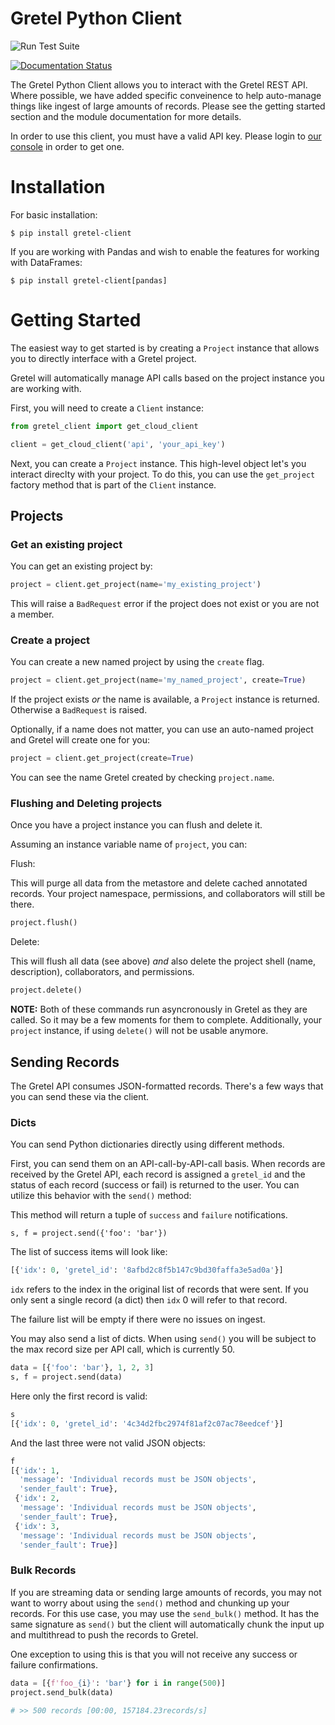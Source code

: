 # Gretel Python Client

![Run Test Suite](https://github.com/gretelai/gretel-python-client/workflows/Run%20Test%20Suite/badge.svg)

[![Documentation Status](https://readthedocs.org/projects/gretel-client/badge/?version=latest)](https://gretel-client.readthedocs.io/en/stable/?badge=stable)

The Gretel Python Client allows you to interact with the Gretel REST API.  Where possible, we have added specific conveinence to help auto-manage things like ingest of large amounts of records. Please see the getting started section and the module documentation for more details.

In order to use this client, you must have a valid API key. Please login to [our console](https://console.gretel.cloud) in order to get one.

# Installation

For basic installation:

```
$ pip install gretel-client
```

If you are working with Pandas and wish to enable the features for working with DataFrames:

```
$ pip install gretel-client[pandas]
```

# Getting Started

The easiest way to get started is by creating a `Project` instance that allows you to directly interface with a Gretel project.

Gretel will automatically manage API calls based on the project instance you are working with.

First, you will need to create a `Client` instance:

```python
from gretel_client import get_cloud_client

client = get_cloud_client('api', 'your_api_key')
```

Next, you can create a `Project` instance. This high-level object let's you interact direclty
with your project. To do this, you can use the `get_project` factory method that is part of the `Client` instance.

## Projects

### Get an existing project

You can get an existing project by:

```python
project = client.get_project(name='my_existing_project')
```

This will raise a `BadRequest` error if the project does not exist or you are not a member.

### Create a project

You can create a new named project by using the `create` flag.

```python
project = client.get_project(name='my_named_project', create=True)
```

If the project exists _or_ the name is available, a `Project` instance is returned. Otherwise
a `BadRequest` is raised.

Optionally, if a name does not matter, you can use an auto-named project and Gretel will
create one for you:

```python
project = client.get_project(create=True)
```

You can see the name Gretel created by checking `project.name`.

### Flushing and Deleting projects

Once you have a project instance you can flush and delete it.

Assuming an instance variable name of `project`, you can:

Flush:

This will purge all data from the metastore and delete cached annotated records. Your project namespace, permissions, and collaborators will still be there.

```python
project.flush()
```

Delete:

This will flush all data (see above) _and_ also delete the project shell (name, description), collaborators, and permissions.

```python
project.delete()
```

**NOTE:** Both of these commands run asyncronously in Gretel as they are called. So it may be a few moments for them to complete. Additionally, your `project` instance, if using `delete()` will not be usable anymore.

## Sending Records

The Gretel API consumes JSON-formatted records. There's a few ways that you can send these via the client.

### Dicts

You can send Python dictionaries directly using different methods.

First, you can send them on an API-call-by-API-call basis. When records are received by the Gretel API, each record is assigned a `gretel_id` and the status of each record (success or fail) is returned to the user. You can utilize this behavior with the `send()` method:

This method will return a tuple of `success` and `failure` notifications.

```
s, f = project.send({'foo': 'bar'})
```

The list of success items will look like:

```python
[{'idx': 0, 'gretel_id': '8afbd2c8f5b147c9bd30faffa3e5ad0a'}]
```

`idx` refers to the index in the original list of records that were sent. If you only sent a single record (a dict) then `idx` 0 will refer to that record.

The failure list will be empty if there were no issues on ingest.

You may also send a list of dicts. When using `send()` you will be subject to the max record size per API call, which is currently 50.

```python
data = [{'foo': 'bar'}, 1, 2, 3] 
s, f = project.send(data)
```

Here only the first record is valid:

```python
s
[{'idx': 0, 'gretel_id': '4c34d2fbc2974f81af2c07ac78eedcef'}]
```

And the last three were not valid JSON objects:


```python
f
[{'idx': 1,
  'message': 'Individual records must be JSON objects',
  'sender_fault': True},
 {'idx': 2,
  'message': 'Individual records must be JSON objects',
  'sender_fault': True},
 {'idx': 3,
  'message': 'Individual records must be JSON objects',
  'sender_fault': True}]
```

### Bulk Records

If you are streaming data or sending large amounts of records, you may not want to worry about using the `send()` method and chunking up your records. For this use case, you may use the `send_bulk()` method. It has the same signature as `send()` but the client will automatically chunk the input up and multithread to push the records to Gretel.

One exception to using this is that you will not receive any success or failure confirmations.

```python
data = [{f'foo_{i}': 'bar'} for i in range(500)]
project.send_bulk(data)

# >> 500 records [00:00, 157184.23records/s]
```
